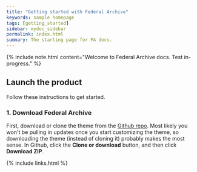 ```yaml
---
title: "Getting started with Federal Archive"
keywords: sample homepage
tags: [getting_started]
sidebar: mydoc_sidebar
permalink: index.html
summary: The starting page for FA docs.
---
```


{% include note.html content="Welcome to Federal Archive docs. Test in-progress." %}

## Launch the product

Follow these instructions to get started.

### 1. Download Federal Archive

First, download or clone the theme from the [Github repo](https://github.com/tomjoht/documentation-theme-jekyll). Most likely you won't be pulling in updates once you start customizing the theme, so downloading the theme (instead of cloning it) probably makes the most sense. In Github, click the **Clone or download** button, and then click **Download ZIP**.

{% include links.html %}
